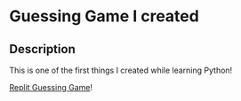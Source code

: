 <h1> Guessing Game I created 
</h1>

 
<h2>Description</h2>
This is one of the first things I created while learning Python!
<br />

[Replit Guessing Game](https://replit.com/@AngeloAnderson2/Guessing-Game-Angelo)!


